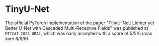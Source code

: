 # TinyU-Net

The official PyTorch implementation of the paper "TinyU-Net: Lighter yet Better U-Net with Cascaded Multi-Receptive Fields" was published at `MICCAI 2024 ORAL`, which was early accepted with a score of 5/5/5 (max sore 6/6/6).
